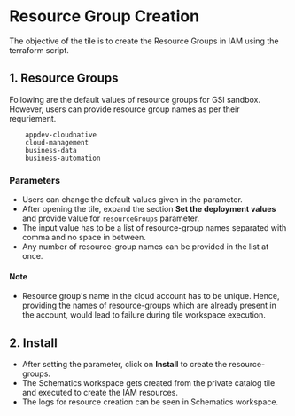 # Resource Group Creation
The objective of the tile is to create the Resource Groups in IAM using the terraform script.

## 1. Resource Groups

Following are the default values of resource groups for GSI sandbox. However, users can provide resource group names as per their requriement.
```
    appdev-cloudnative
    cloud-management
    business-data
    business-automation
```

### Parameters
- Users can change the default values given in the parameter.
- After opening the tile, expand the section **Set the deployment values** and provide value for `resourceGroups` parameter.
- The input value has to be a list of resource-group names separated with comma and no space in between. 
- Any number of resource-group names can be provided in the list at once. 

#### Note
- Resource group's name in the cloud account has to be unique. Hence, providing the names of resource-groups which are already present in the account, would lead to failure during tile workspace execution.

## 2. Install
- After setting the parameter, click on **Install** to create the resource-groups. 
- The Schematics workspace gets created from the private catalog tile and executed to create the IAM resources. 
- The logs for resource creation can be seen in Schematics workspace.